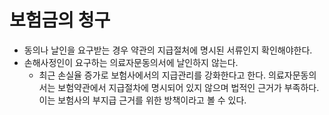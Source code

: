 # 보험금의 청구

- 동의나 날인을 요구받는 경우 약관의 지급절처에 명시된 서류인지 확인해야한다. 
- 손해사정인이 요구하는 의료자문동의서에 날인하지 않는다.
  - 최근 손실율 증가로 보험사에서의 지급관리를 강화한다고 한다. 의료자문동의서는 보험약관에서 지급절차에 명시되어 있지 않으며 법적인 근거가 부족하다. 이는 보험사의 부지급 근거를 위한 방책이라고 볼 수 있다. 